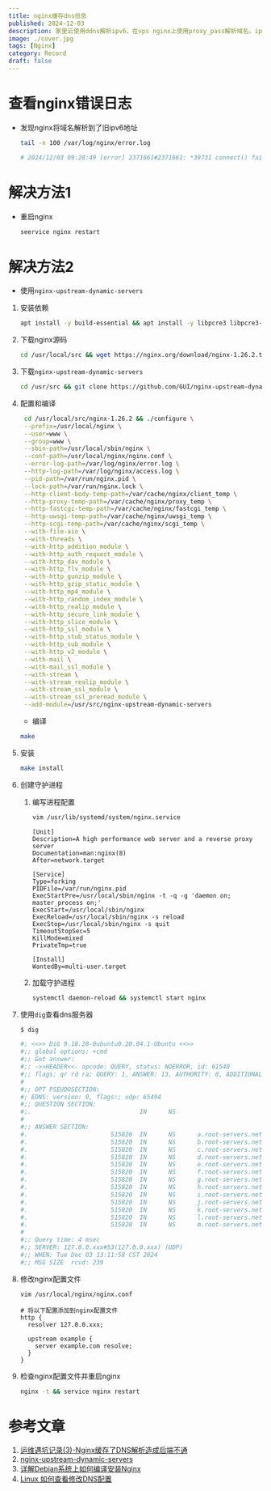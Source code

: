```yaml
---
title: nginx缓存dns信息
published: 2024-12-03
description: 家里云使用ddns解析ipv6，在vps nginx上使用proxy_pass解析域名，ipv6发生改变后vps未能解析域名到正确ipv6
image: ./cover.jpg
tags: [Nginx]
category: Record
draft: false
---
```


# 查看nginx错误日志
- 发现nginx将域名解析到了旧ipv6地址
    ```bash
    tail -n 100 /var/log/nginx/error.log
    
    # 2024/12/03 09:28:49 [error] 2371661#2371661: *39731 connect() failed (113: No route to host) while connecting to upstream, client: 162.158.170.60, server: xxx.xxx.net, request: "GET /web/index.html HTTP/2.0", upstream: "https://[2409:xxxx:14e2:xxxx:84:6d5a:3531:xxxx]:<port>/web/index.html", host: "xxx.xxx.net"
    ```

# 解决方法1
- 重启nginx
    ```bash
    seervice nginx restart
    ```

# 解决方法2
- 使用```nginx-upstream-dynamic-servers```

1. 安装依赖
    ```bash
    apt install -y build-essential && apt install -y libpcre3 libpcre3-dev && apt install -y zlib1g-dev && apt install -y openssl libssl-dev
    ```

2. 下载nginx源码
    ```bash
    cd /usr/local/src && wget https://nginx.org/download/nginx-1.26.2.tar.gz && tar -xf nginx-1.26.2.tar.gz && cd nginx-1.26.2
    ```
3. 下载`nginx-upstream-dynamic-servers`
    ```bash
    cd /usr/src && git clone https://github.com/GUI/nginx-upstream-dynamic-servers.git
    ```
4. 配置和编译
   ```bash
    cd /usr/local/src/nginx-1.26.2 && ./configure \
    --prefix=/usr/local/nginx \
    --user=www \
    --group=www \
    --sbin-path=/usr/local/sbin/nginx \
    --conf-path=/usr/local/nginx/nginx.conf \
    --error-log-path=/var/log/nginx/error.log \
    --http-log-path=/var/log/nginx/access.log \
    --pid-path=/var/run/nginx.pid \
    --lock-path=/var/run/nginx.lock \
    --http-client-body-temp-path=/var/cache/nginx/client_temp \
    --http-proxy-temp-path=/var/cache/nginx/proxy_temp \
    --http-fastcgi-temp-path=/var/cache/nginx/fastcgi_temp \
    --http-uwsgi-temp-path=/var/cache/nginx/uwsgi_temp \
    --http-scgi-temp-path=/var/cache/nginx/scgi_temp \
    --with-file-aio \
    --with-threads \
    --with-http_addition_module \
    --with-http_auth_request_module \
    --with-http_dav_module \
    --with-http_flv_module \
    --with-http_gunzip_module \
    --with-http_gzip_static_module \
    --with-http_mp4_module \
    --with-http_random_index_module \
    --with-http_realip_module \
    --with-http_secure_link_module \
    --with-http_slice_module \
    --with-http_ssl_module \
    --with-http_stub_status_module \
    --with-http_sub_module \
    --with-http_v2_module \
    --with-mail \
    --with-mail_ssl_module \
    --with-stream \
    --with-stream_realip_module \
    --with-stream_ssl_module \
    --with-stream_ssl_preread_module \
    --add-module=/usr/src/nginx-upstream-dynamic-servers
    ```
   - 编译
   ```bash
   make
   ```
5. 安装
    ```bash
    make install
    ```
6. 创建守护进程
    1. 编写进程配置
       ```bash
       vim /usr/lib/systemd/system/nginx.service
       ```
       ```shell
       [Unit]
       Description=A high performance web server and a reverse proxy server
       Documentation=man:nginx(8)
       After=network.target
    
       [Service]
       Type=forking
       PIDFile=/var/run/nginx.pid
       ExecStartPre=/usr/local/sbin/nginx -t -q -g 'daemon on; master_process on;'
       ExecStart=/usr/local/sbin/nginx
       ExecReload=/usr/local/sbin/nginx -s reload
       ExecStop=/usr/local/sbin/nginx -s quit
       TimeoutStopSec=5
       KillMode=mixed
       PrivateTmp=true
    
       [Install]
       WantedBy=multi-user.target
       ```
    2. 加载守护进程
       ```bash
       systemctl daemon-reload && systemctl start nginx
       ```
       
7. 使用`dig`查看dns服务器
    ```bash
    $ dig
    
    #; <<>> DiG 9.18.28-0ubuntu0.20.04.1-Ubuntu <<>>
    #;; global options: +cmd
    #;; Got answer:
    #;; ->>HEADER<<- opcode: QUERY, status: NOERROR, id: 61540
    #;; flags: qr rd ra; QUERY: 1, ANSWER: 13, AUTHORITY: 0, ADDITIONAL: 1
    #
    #;; OPT PSEUDOSECTION:
    #; EDNS: version: 0, flags:; udp: 65494
    #;; QUESTION SECTION:
    #;.                              IN      NS
    #
    #;; ANSWER SECTION:
    #.                       515820  IN      NS      a.root-servers.net.
    #.                       515820  IN      NS      b.root-servers.net.
    #.                       515820  IN      NS      c.root-servers.net.
    #.                       515820  IN      NS      d.root-servers.net.
    #.                       515820  IN      NS      e.root-servers.net.
    #.                       515820  IN      NS      f.root-servers.net.
    #.                       515820  IN      NS      g.root-servers.net.
    #.                       515820  IN      NS      h.root-servers.net.
    #.                       515820  IN      NS      i.root-servers.net.
    #.                       515820  IN      NS      j.root-servers.net.
    #.                       515820  IN      NS      k.root-servers.net.
    #.                       515820  IN      NS      l.root-servers.net.
    #.                       515820  IN      NS      m.root-servers.net.
    #
    #;; Query time: 4 msec
    #;; SERVER: 127.0.0.xxx#53(127.0.0.xxx) (UDP)
    #;; WHEN: Tue Dec 03 13:11:58 CST 2024
    #;; MSG SIZE  rcvd: 239
    ```
8. 修改nginx配置文件
    ```bash 
    vim /usr/local/nginx/nginx.conf
    ```
    ```nginx
    # 将以下配置添加到nginx配置文件
    http {
      resolver 127.0.0.xxx;
    
      upstream example {
        server example.com resolve;
      }
    }
    ```

9. 检查nginx配置文件并重启nginx
    ```bash 
    nginx -t && service nginx restart
    ```

   
# 参考文章
1. [运维遇坑记录(3)-Nginx缓存了DNS解析造成后端不通](https://segmentfault.com/a/1190000022365954)
2. [nginx-upstream-dynamic-servers](https://github.com/GUI/nginx-upstream-dynamic-servers)
3. [详解Debian系统上如何编译安装Nginx](https://juejin.cn/post/7061998261904605214)
4. [Linux 如何查看修改DNS配置](https://www.cnblogs.com/kerrycode/p/5407635.html)